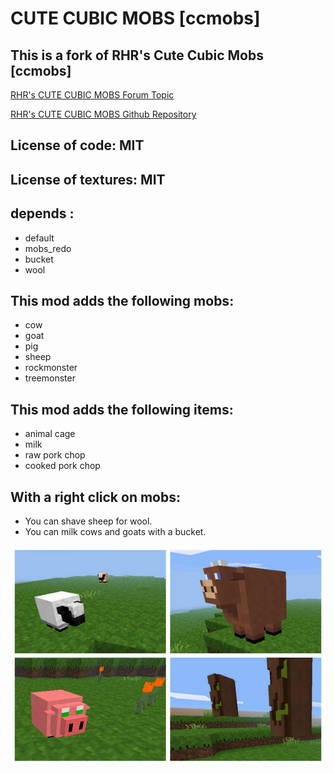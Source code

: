 
# CUTE CUBIC MOBS [ccmobs]

## This is a fork of RHR's Cute Cubic Mobs [ccmobs]

[RHR's CUTE CUBIC MOBS Forum Topic](https://forum.minetest.net/viewtopic.php?t=9472)

[RHR's CUTE CUBIC MOBS Github Repository](https://github.com/RHRhino/mt_mods/tree/master/ccmobs)

## License of code: MIT
## License of textures: MIT

## depends :
* default
* mobs_redo
* bucket
* wool

## This mod adds the following mobs:
* cow
* goat
* pig
* sheep
* rockmonster
* treemonster

## This mod adds the following items:
* animal cage
* milk
* raw pork chop
* cooked pork chop

## With a right click on mobs:
* You can shave sheep for wool.
* You can milk cows and goats with a bucket.

![Preview](https://raw.githubusercontent.com/Napiophelios/ccmobs/master/screenshot.png)

